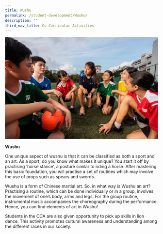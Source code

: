 ```yaml
---
title: Wushu
permalink: /student-development/Wushu/
description: ""
third_nav_title: Co Curricular Activities
---
```

![](/images/bgsssports.jpg)

**Wushu**

One unique aspect of wushu is that it can be classified as both a sport and an art. As a sport, do you know what makes it unique? You start it off by practising ‘horse stance’, a posture similar to riding a horse. After mastering this basic foundation, you will practise a set of routines which may involve the use of props such as spears and swords.

Wushu is a form of Chinese martial art. So, in what way is Wushu an art? Practising a routine, which can be done individually or in a group, involves the movement of one’s body, arms and legs. For the group routine, instrumental music accompanies the choreography during the performance. Hence, you can find elements of art in Wushu!

Students in the CCA are also given opportunity to pick up skills in lion dance. This activity promotes cultural awareness and understanding among the different races in our society.